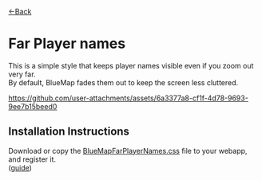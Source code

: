 [←Back](..)

# Far Player names
This is a simple style that keeps player names visible even if you zoom out very far.\
By default, BlueMap fades them out to keep the screen less cluttered.

https://github.com/user-attachments/assets/6a3377a8-cf1f-4d78-9693-9ee7b15beed0

## Installation Instructions
Download or copy the [BlueMapFarPlayerNames.css](BlueMapFarPlayerNames.css) file to your webapp, and register it.\
([guide](https://bluemap.bluecolored.de/community/Customisation.html#custom-styles-theme-and-look))
